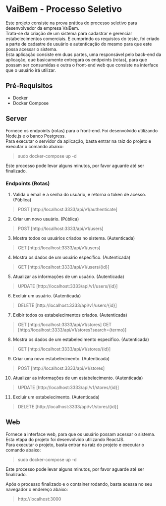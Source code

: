 # VaiBem - Processo Seletivo
Este projeto consiste na prova prática do processo seletivo para desenvolvedor da empresa VaiBem. <br>
Trata-se da criação de um sistema para cadastrar e gerenciar estabelecimentos comerciais. E cumprindo os requistos do teste, foi criado a parte de cadastre de usuário e autenticação do mesmo para que este possa acessar o sistema.<br>
Esta aplicação consiste em duas partes, uma responsável pelo back-end da aplicação, que basicamente entregará os endpoints (rotas), para que possam ser consumidas e outra o front-end web que consiste na interface que o usuário irá utilizar.

## Pré-Requisitos
 - Docker
 - Docker Compose


## Server
Fornece os endpoints (rotas) para o front-end. Foi desenvolvido utilizando Node.js e o banco Postgress.<br>
Para executar o servidor da aplicação, basta entrar na raiz do projeto e executar o comando abaixo:

> sudo docker-compose up -d

Este processo pode levar alguns minutos, por favor aguarde até ser finalizado.

### Endpoints (Rotas)

1) Valida o email e a senha do usuário, e retorna o token de acesso. (Pública)
> POST [http://localhost:3333/api/v1/authenticate]

2) Criar um novo usuário. (Pública)
> POST [http://localhost:3333/api/v1/users]

3) Mostra todos os usuários criados no sistema. (Autenticada)
> GET [http://localhost:3333/api/v1/users]

4) Mostra os dados de um usuário específico. (Autenticada)
> GET [http://localhost:3333/api/v1/users/{id}]

5) Atualizar as informações de um usuário. (Autenticada)
> UPDATE [http://localhost:3333/api/v1/users/{id}]

6) Excluir um usuário. (Autenticada)
> DELETE [http://localhost:3333/api/v1/users/{id}]

7) Exibir todos os estabelecimentos criados.  (Autenticada)
> GET [http://localhost:3333/api/v1/stores]
> GET [http://localhost:3333/api/v1/stores?search={termo}]

8) Mostra os dados de um estabelecimento específico. (Autenticada)
> GET [http://localhost:3333/api/v1/stores/{id}]

9) Criar uma novo estabelecimento. (Autenticada)
> POST [http://localhost:3333/api/v1/stores]

10) Atualizar as informações de um estabelecimento. (Autenticada)
> UPDATE [http://localhost:3333/api/v1/stores/{id}]

11) Excluir um estabelecimento. (Autenticada)
> DELETE [http://localhost:3333/api/v1/stores/{id}]


## Web
Fornece a interface web, para que os usuário possam acessar o sistema. <br>
Esta etapa do projeto foi desenvolvido utilizando ReactJS.<br>
Para executar o projeto, basta entrar na raiz do projeto e executar o comando abaixo:

> sudo docker-compose up -d

Este processo pode levar alguns minutos, por favor aguarde até ser finalizado.

Após o processo finalizado e o container rodando, basta acessa no seu navegador o endereço abaixo:
> http://localhost:3000

